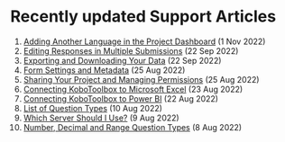 # Recently updated Support Articles

<!--This page is auto generated using the `scripts/last-updated.py` script, do not update manually-->
1. [Adding Another Language in the Project Dashboard](language_dashboard.md) (1 Nov 2022)
1. [Editing Responses in Multiple Submissions](howto_edit_multiple_submissions.md) (22 Sep 2022)
1. [Exporting and Downloading Your Data](export_download.md) (22 Sep 2022)
1. [Form Settings and Metadata](form_meta.md) (25 Aug 2022)
1. [Sharing Your Project and Managing Permissions](managing_permissions.md) (25 Aug 2022)
1. [Connecting KoboToolbox to Microsoft Excel](pulling_data_into_excelquery.md) (23 Aug 2022)
1. [Connecting KoboToolbox to Power BI](pulling_data_into_powerbi.md) (22 Aug 2022)
1. [List of Question Types](question_types.md) (10 Aug 2022)
1. [Which Server Should I Use?](server.md) (9 Aug 2022)
1. [Number, Decimal and Range Question Types](number_decimal_range.md) (8 Aug 2022)

